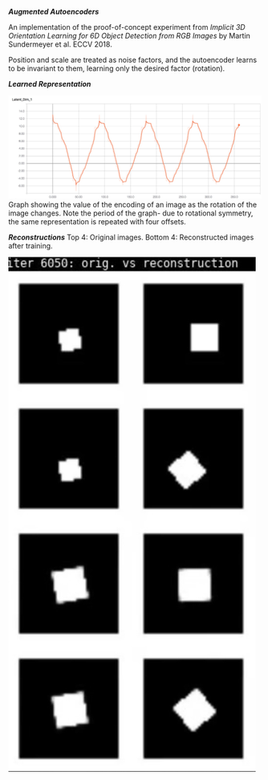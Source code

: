 ***Augmented Autoencoders***

An implementation of the proof-of-concept experiment from
*Implicit 3D Orientation Learning for 6D Object Detection from RGB Images* by Martin Sundermeyer et al. ECCV 2018.

Position and scale are treated as noise factors, and the autoencoder learns to be invariant to them, learning only the desired factor (rotation).

***Learned Representation***

![Rotation representation](https://github.com/lwneal/implicit3d/raw/master/representation.jpg)
Graph showing the value of the encoding of an image as the rotation of the image changes.
Note the period of the graph- due to rotational symmetry, the same representation is repeated with four offsets.

***Reconstructions***
Top 4: Original images. Bottom 4: Reconstructed images after training.

![Reconstructions](https://github.com/lwneal/implicit3d/raw/master/reconstructions.jpg)
